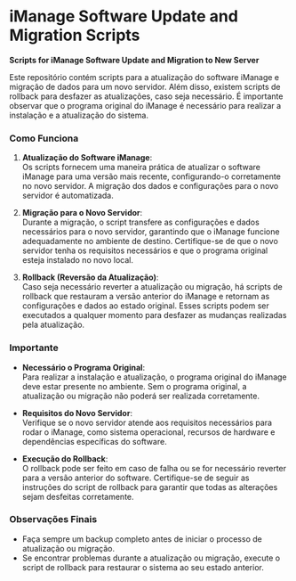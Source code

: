 # iManage Software Update and Migration Scripts

**Scripts for iManage Software Update and Migration to New Server**

Este repositório contém scripts para a atualização do software iManage e migração de dados para um novo servidor. Além disso, existem scripts de rollback para desfazer as atualizações, caso seja necessário. É importante observar que o programa original do iManage é necessário para realizar a instalação e a atualização do sistema.

### Como Funciona

1. **Atualização do Software iManage**:  
   Os scripts fornecem uma maneira prática de atualizar o software iManage para uma versão mais recente, configurando-o corretamente no novo servidor. A migração dos dados e configurações para o novo servidor é automatizada.

2. **Migração para o Novo Servidor**:  
   Durante a migração, o script transfere as configurações e dados necessários para o novo servidor, garantindo que o iManage funcione adequadamente no ambiente de destino. Certifique-se de que o novo servidor tenha os requisitos necessários e que o programa original esteja instalado no novo local.

3. **Rollback (Reversão da Atualização)**:  
   Caso seja necessário reverter a atualização ou migração, há scripts de rollback que restauram a versão anterior do iManage e retornam as configurações e dados ao estado original. Esses scripts podem ser executados a qualquer momento para desfazer as mudanças realizadas pela atualização.

### Importante

- **Necessário o Programa Original**:  
  Para realizar a instalação e atualização, o programa original do iManage deve estar presente no ambiente. Sem o programa original, a atualização ou migração não poderá ser realizada corretamente.

- **Requisitos do Novo Servidor**:  
  Verifique se o novo servidor atende aos requisitos necessários para rodar o iManage, como sistema operacional, recursos de hardware e dependências específicas do software.

- **Execução do Rollback**:  
  O rollback pode ser feito em caso de falha ou se for necessário reverter para a versão anterior do software. Certifique-se de seguir as instruções do script de rollback para garantir que todas as alterações sejam desfeitas corretamente.

### Observações Finais

- Faça sempre um backup completo antes de iniciar o processo de atualização ou migração.
- Se encontrar problemas durante a atualização ou migração, execute o script de rollback para restaurar o sistema ao seu estado anterior.
